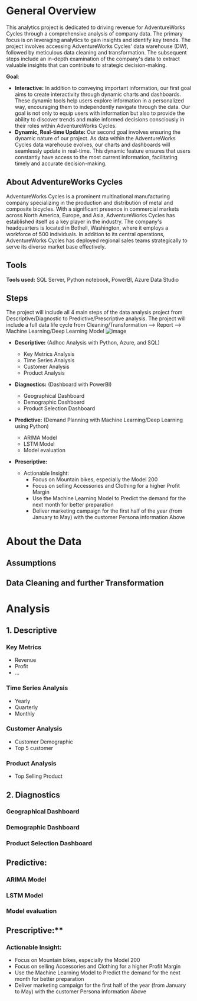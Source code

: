 # General Overview
This analytics project is dedicated to driving revenue for AdventureWorks Cycles through a comprehensive analysis of company data. The primary focus is on leveraging analytics to gain insights and identify key trends. The project involves accessing AdventureWorks Cycles' data warehouse (DW), followed by meticulous data cleaning and transformation. The subsequent steps include an in-depth examination of the company's data to extract valuable insights that can contribute to strategic decision-making.

**Goal**: 
* **Interactive:** In addition to conveying important information, our first goal aims to create interactivity through dynamic charts and dashboards. These dynamic tools help users explore information in a personalized way, encouraging them to independently navigate through the data. Our goal is not only to equip users with information but also to provide the ability to discover trends and make informed decisions consciously in their roles within AdventureWorks Cycles.
* **Dynamic, Real-time Update:** Our second goal involves ensuring the dynamic nature of our project. As data within the AdventureWorks Cycles data warehouse evolves, our charts and dashboards will seamlessly update in real-time. This dynamic feature ensures that users constantly have access to the most current information, facilitating timely and accurate decision-making.

## About AdventureWorks Cycles
AdventureWorks Cycles is a prominent multinational manufacturing company specializing in the production and distribution of metal and composite bicycles. With a significant presence in commercial markets across North America, Europe, and Asia, AdventureWorks Cycles has established itself as a key player in the industry. The company's headquarters is located in Bothell, Washington, where it employs a workforce of 500 individuals. In addition to its central operations, AdventureWorks Cycles has deployed regional sales teams strategically to serve its diverse market base effectively. 

## Tools
**Tools used:** SQL Server, Python notebook, PowerBI, Azure Data Studio

## Steps
The project will include all 4 main steps of the data analysis project from Descriptive/Diagnostic to Predictive/Prescriptive analysis. The project will include a full data life cycle from Cleaning/Transformation --> Report --> Machine Learning/Deep Learning Model
![image](https://github.com/MarkPhamm/Adventureworks-Analytics/assets/99457952/f51e16de-879d-4317-9ba5-f6cb0101cd85)

* **Descriptive:** (Adhoc Analysis with Python, Azure, and SQL)
  * Key Metrics Analysis
  * Time Series Analysis
  * Customer Analysis
  * Product Analysis
  
* **Diagnostics:** (Dashboard with PowerBI)
  * Geographical Dashboard
  * Demographic Dashboard
  * Product Selection Dashboard
 
* **Predictive:** (Demand Planning with Machine Learning/Deep Learning using Python)
  * ARIMA Model
  * LSTM Model
  * Model evaluation
  
* **Prescriptive:**
  * Actionable Insight:
    * Focus on Mountain bikes, especially the Model 200
    * Focus on selling Accessories and Clothing for a higher Profit Margin
    * Use the Machine Learning Model to Predict the demand for the next month for better preparation
    * Deliver marketing campaign for the first half of the year (from January to May) with the customer Persona information Above

# About the Data

## Assumptions
## Data Cleaning and further Transformation


# Analysis

## 1. Descriptive
### Key Metrics
* Revenue
* Profit
* ...
### Time Series Analysis
* Yearly
* Quarterly
* Monthly
### Customer Analysis
* Customer Demographic
* Top 5 customer
### Product Analysis
* Top Selling Product

## 2. Diagnostics
### Geographical Dashboard
### Demographic Dashboard
### Product Selection Dashboard


## Predictive:
### ARIMA Model
### LSTM Model 
### Model evaluation

## Prescriptive:**
### Actionable Insight:
* Focus on Mountain bikes, especially the Model 200
* Focus on selling Accessories and Clothing for a higher Profit Margin
* Use the Machine Learning Model to Predict the demand for the next month for better preparation
* Deliver marketing campaign for the first half of the year (from January to May) with the customer Persona information Above
